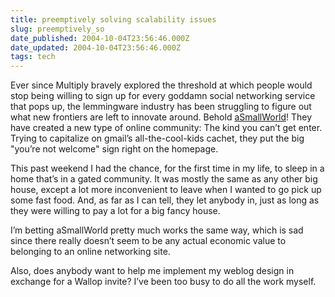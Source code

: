 ```yaml
---
title: preemptively solving scalability issues
slug: preemptively_so
date_published: 2004-10-04T23:56:46.000Z
date_updated: 2004-10-04T23:56:46.000Z
tags: tech
---
```


Ever since Multiply bravely explored the threshold at which people would stop being willing to sign up for every goddamn social networking service that pops up, the lemmingware industry has been struggling to figure out what new frontiers are left to innovate around. Behold [aSmallWorld](http://www.asmallworld.net/)! They have created a new type of online community: The kind you can’t get enter. Trying to capitalize on gmail’s all-the-cool-kids cachet, they put the big "you’re not welcome" sign right on the homepage.

This past weekend I had the chance, for the first time in my life, to sleep in a home that’s in a gated community. It was mostly the same as any other big house, except a lot more inconvenient to leave when I wanted to go pick up some fast food. And, as far as I can tell, they let anybody in, just as long as they were willing to pay a lot for a big fancy house.

I’m betting aSmallWorld pretty much works the same way, which is sad since there really doesn’t seem to be any actual economic value to belonging to an online networking site.

Also, does anybody want to help me implement my weblog design in exchange for a Wallop invite? I’ve been too busy to do all the work myself.
